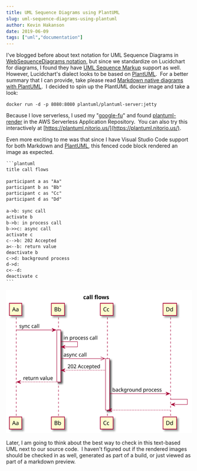 ```yaml
---
title: UML Sequence Diagrams using PlantUML
slug: uml-sequence-diagrams-using-plantuml
author: Kevin Hakanson
date: 2019-06-09
tags: ["uml","documentation"]
---
```

I've blogged before about text notation for UML Sequence Diagrams in [WebSequenceDiagrams notation](../2016-03-01-websequencediagrams-notation), but since we standardize on Lucidchart for diagrams, I found they have [UML Sequence Markup](https://lucidchart.zendesk.com/hc/en-us/articles/208029986) support as well.  However, Lucidchart's dialect looks to be based on [PlantUML](http://plantuml.com/index).  For a better summary that I can provide, take please read [Markdown native diagrams with PlantUML](https://blog.anoff.io/2018-07-31-diagrams-with-plantuml/).  I decided to spin up the PlantUML docker image and take a look:

    docker run -d -p 8080:8080 plantuml/plantuml-server:jetty

Because I love serverless, I used my "[google-fu](https://en.wiktionary.org/wiki/Google-fu)" and found [plantuml-render](https://serverlessrepo.aws.amazon.com/applications/arn:aws:serverlessrepo:us-east-1:293246570391:applications~plantuml-render) in the AWS Serverless Application Repository.  You can also try this interactively at [https://plantuml.nitorio.us/](https://plantuml.nitorio.us/).

Even more exciting to me was that since I have Visual Studio Code support for both Markdown and [PlantUML](https://marketplace.visualstudio.com/items?itemName=jebbs.plantuml), this fenced code block rendered an image as expected.

    ```plantuml
    title call flows  

    participant a as "Aa"
    participant b as "Bb"
    participant c as "Cc"
    participant d as "Dd"

    a->b: sync call  
    activate b
    b->b: in process call
    b->>c: async call  
    activate c  
    c-->b: 202 Accepted  
    a<--b: return value  
    deactivate b
    c->d: background process  
    d->d:
    c<--d:
    deactivate c
    ```

[![UML Sequence Diagram](images/ROtD2i8m3CVlUOgmUq5s73AO-Y9f6gLOkj9c4z_Uhe9iu2daz_zIhq6GAGIyX_bL404IPVNi4qL5GYhOJTGTg6tqOe-K6xtoaRf6Rwu383FQ0SixydSHWLZzIYfemJRHHqnvPYcbMJOwyb0h_eMuFcnQhZ_rE35BKd6RvMnCfLbqoH5N2ejKwcItnsPq0rhYvoFFItI_tUhR9E3QKSyknF01.svg "call flows")](images/ROtD2i8m3CVlUOgmUq5s73AO-Y9f6gLOkj9c4z_Uhe9iu2daz_zIhq6GAGIyX_bL404IPVNi4qL5GYhOJTGTg6tqOe-K6xtoaRf6Rwu383FQ0SixydSHWLZzIYfemJRHHqnvPYcbMJOwyb0h_eMuFcnQhZ_rE35BKd6RvMnCfLbqoH5N2ejKwcItnsPq0rhYvoFFItI_tUhR9E3QKSyknF01.svg)

Later, I am going to think about the best way to check in this text-based UML next to our source code.  I haven't figured out if the rendered images should be checked in as well, generated as part of a build, or just viewed as part of a markdown preview.

